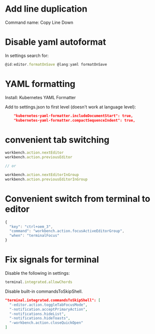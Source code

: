 
# Add line duplication

Command name: Copy Line Down

# Disable yaml autoformat

In settings search for:
```js
@id:editor.formatOnSave @lang:yaml formatOnSave
```

# YAML formatting

Install: Kubernetes YAML Formatter

Add to settings.json to first level (doesn't work at language level):
```json
    "kubernetes-yaml-formatter.includeDocumentStart": true,
    "kubernetes-yaml-formatter.compactSequenceIndent": true,
```

# convenient tab switching

```js
workbench.action.nextEditor
workbench.action.previousEditor

// or

workbench.action.nextEditorInGroup
workbench.action.previousEditorInGroup
```

# Convenient switch from terminal to editor

```js
{
  "key": "ctrl+oem_3",
  "command": "workbench.action.focusActiveEditorGroup",
  "when": "terminalFocus"
}
```

# Fix signals for terminal

Disable the following in settings:

```js
terminal.integrated.allowChords
```

Disable built-in commandsToSkipShell.
```json
"terminal.integrated.commandsToSkipShell": [
  "-editor.action.toggleTabFocusMode",
  "-notification.acceptPrimaryAction",
  "-notifications.hideList",
  "-notifications.hideToasts",
  "-workbench.action.closeQuickOpen"
]
```
